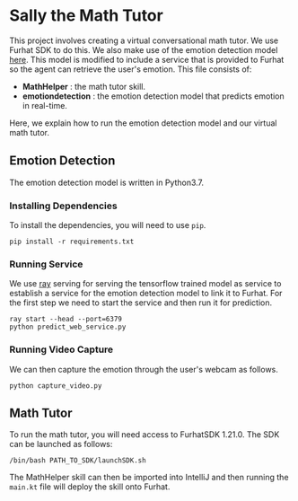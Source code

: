 # Sally the Math Tutor

This project involves creating a virtual conversational math tutor. We use Furhat SDK to do this. We also make use of the emotion detection model [here](https://github.com/atulapra/Emotion-detection). This model is modified to include a service that is provided to Furhat so the agent can retrieve the user's emotion. This file consists of:
- **MathHelper** : the math tutor skill.
- **emotiondetection** : the emotion detection model that predicts emotion in real-time.

Here, we explain how to run the emotion detection model and our virtual math tutor.

## Emotion Detection
The emotion detection model is written in Python3.7. 
### Installing Dependencies
To install the dependencies, you will need to use ```pip```.
```
pip install -r requirements.txt
```
### Running Service
We use [ray](https://docs.ray.io/en/master/serve/) serving for serving the tensorflow trained model as service to establish a service for the emotion detection model to link it to Furhat. For the first step we need to start the service and then run it for prediction.
```
ray start --head --port=6379
python predict_web_service.py
```
### Running Video Capture
We can then capture the emotion through the user's webcam as follows.
```
python capture_video.py
```

## Math Tutor
To run the math tutor, you will need access to FurhatSDK 1.21.0. The SDK can be launched as follows:
```
/bin/bash PATH_TO_SDK/launchSDK.sh
```
The MathHelper skill can then be imported into IntelliJ and then running the ```main.kt``` file will deploy the skill onto Furhat. 
